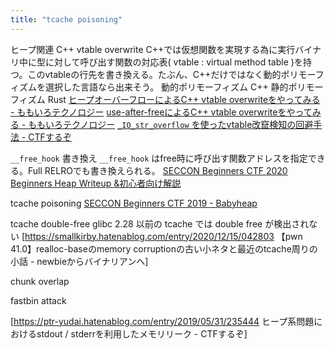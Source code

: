 ```yaml
---
title: "tcache poisoning"
---
```


 ヒープ関連
 C++ vtable overwrite
C++では仮想関数を実現する為に実行バイナリ中に型に対して呼び出す関数の対応表( vtable :  virtual method table )を持つ。このvtableの行先を書き換える。たぶん、C++だけではなく動的ポリモーフィズムを選択した言語なら出来そう。
動的ポリモーフィズム C++
静的ポリモーフィズム Rust
[ヒープオーバーフローによるC++ vtable overwriteをやってみる - ももいろテクノロジー](https://inaz2.hatenablog.com/entry/2014/05/15/012621)
[use-after-freeによるC++ vtable overwriteをやってみる - ももいろテクノロジー](https://inaz2.hatenablog.com/entry/2014/06/18/220735)
[`_IO_str_overflow` を使ったvtable改竄検知の回避手法 - CTFするぞ](https://ptr-yudai.hatenablog.com/entry/2019/02/12/000202)

`__free_hook` 書き換え
`__free_hook` はfree時に呼び出す関数アドレスを指定できる。Full RELROでも書き換えられる。
[SECCON Beginners CTF 2020 Beginners Heap Writeup &初心者向け解説](https://qiita.com/hanya1995/items/c29a89737bbd521e67f2)

tcache poisoning
[SECCON Beginners CTF 2019 - Babyheap](https://hackmd.io/@Xornet/H1hYUUR2I)

 tcache double-free
glibc 2.28 以前の tcache では double free が検出されない
[https://smallkirby.hatenablog.com/entry/2020/12/15/042803 【pwn 41.0】realloc-baseのmemory corruptionの古い小ネタと最近のtcache周りの小話 - newbieからバイナリアンへ]

chunk overlap

fastbin attack


[https://ptr-yudai.hatenablog.com/entry/2019/05/31/235444 ヒープ系問題におけるstdout / stderrを利用したメモリリーク - CTFするぞ]